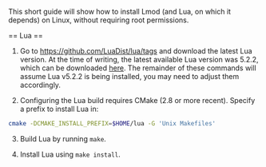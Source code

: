 This short guide will show how to install Lmod (and Lua, on which it depends) on Linux, without requiring root permissions.

== Lua ==

1. Go to https://github.com/LuaDist/lua/tags and download the latest Lua version. At the time of writing, the latest available Lua version was 5.2.2, which can be downloaded [here](https://github.com/LuaDist/lua/archive/5.2.2.tar.gz). The remainder of these commands will assume Lua v5.2.2 is being installed, you may need to adjust them accordingly.

2. Configuring the Lua build requires CMake (2.8 or more recent). Specify a prefix to install Lua in:

```bash
cmake -DCMAKE_INSTALL_PREFIX=$HOME/lua -G 'Unix Makefiles'
```

3. Build Lua by running `make`.

4. Install Lua using `make install`.
